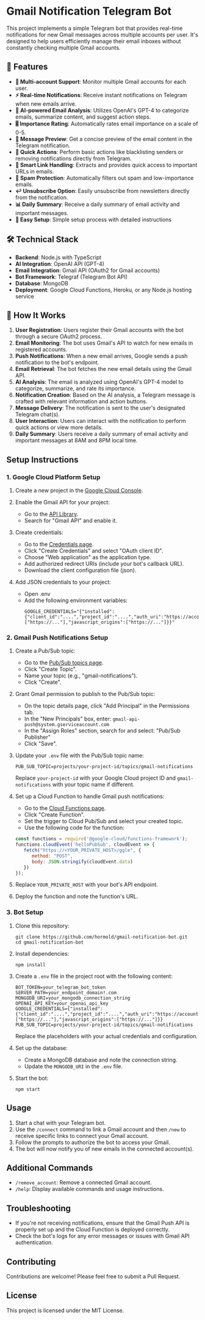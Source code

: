 # Gmail Notification Telegram Bot

This project implements a simple Telegram bot that provides real-time notifications for new Gmail messages across multiple accounts per user. It's designed to help users efficiently manage their email inboxes without constantly checking multiple Gmail accounts.

## 🚀 Features

- **🔗 Multi-account Support**: Monitor multiple Gmail accounts for each user.
- **⚡ Real-time Notifications**: Receive instant notifications on Telegram when new emails arrive.
- **🧠 AI-powered Email Analysis**: Utilizes OpenAI's GPT-4 to categorize emails, summarize content, and suggest action steps.
- **🎚️ Importance Rating**: Automatically rates email importance on a scale of 0-5.
- **📝 Message Preview**: Get a concise preview of the email content in the Telegram notification.
- **🎯 Quick Actions**: Perform basic actions like blacklisting senders or removing notifications directly from Telegram.
- **🔗 Smart Link Handling**: Extracts and provides quick access to important URLs in emails.
- **🚫 Spam Protection**: Automatically filters out spam and low-importance emails.
- **↩️ Unsubscribe Option**: Easily unsubscribe from newsletters directly from the notification.
- **📊 Daily Summary**: Receive a daily summary of email activity and important messages.
- **🔧 Easy Setup**: Simple setup process with detailed instructions

## 🛠️ Technical Stack

- **Backend**: Node.js with TypeScript
- **AI Integration**: OpenAI API (GPT-4)
- **Email Integration**: Gmail API (OAuth2 for Gmail accounts)
- **Bot Framework**: Telegraf (Telegram Bot API)
- **Database**: MongoDB
- **Deployment**: Google Cloud Functions, Heroku, or any Node.js hosting service

## 🧠 How It Works

1. **User Registration**: Users register their Gmail accounts with the bot through a secure OAuth2 process.
2. **Email Monitoring**: The bot uses Gmail's API to watch for new emails in registered accounts.
3. **Push Notifications**: When a new email arrives, Google sends a push notification to the bot's endpoint.
4. **Email Retrieval**: The bot fetches the new email details using the Gmail API.
5. **AI Analysis**: The email is analyzed using OpenAI's GPT-4 model to categorize, summarize, and rate its importance.
6. **Notification Creation**: Based on the AI analysis, a Telegram message is crafted with relevant information and action buttons.
7. **Message Delivery**: The notification is sent to the user's designated Telegram chat(s).
8. **User Interaction**: Users can interact with the notification to perform quick actions or view more details.
9. **Daily Summary**: Users receive a daily summary of email activity and important messages at 8AM and 8PM local time.

## Setup Instructions

### 1. Google Cloud Platform Setup

1. Create a new project in the [Google Cloud Console](https://console.cloud.google.com/).
2. Enable the Gmail API for your project:
   - Go to the [API Library](https://console.cloud.google.com/apis/library).
   - Search for "Gmail API" and enable it.
3. Create credentials:
   - Go to the [Credentials page](https://console.cloud.google.com/apis/credentials).
   - Click "Create Credentials" and select "OAuth client ID".
   - Choose "Web application" as the application type.
   - Add authorized redirect URIs (include your bot's callback URL).
   - Download the client configuration file (json).

4. Add JSON credentials to your project:
   - Open .env
   - Add the following environment variables:
	 ```
	 GOOGLE_CREDENTIALS="{"installed":{"client_id":"....","project_id":"....","auth_uri":"https://accounts.google.com/o/oauth2/auth","token_uri":"https://oauth2.googleapis.com/token","auth_provider_x509_cert_url":"https://www.googleapis.com/oauth2/v1/certs","client_secret":"....","redirect_uris":["https://..."],"javascript_origins":["https://..."]}}"
	 ```

### 2. Gmail Push Notifications Setup

1. Create a Pub/Sub topic:
   - Go to the [Pub/Sub topics page](https://console.cloud.google.com/cloudpubsub/topic/list).
   - Click "Create Topic".
   - Name your topic (e.g., "gmail-notifications").
   - Click "Create".

2. Grant Gmail permission to publish to the Pub/Sub topic:
   - On the topic details page, click "Add Principal" in the Permissions tab.
   - In the "New Principals" box, enter: `gmail-api-push@system.gserviceaccount.com`
   - In the "Assign Roles" section, search for and select: "Pub/Sub Publisher"
   - Click "Save".

3. Update your `.env` file with the Pub/Sub topic name:
   ```
   PUB_SUB_TOPIC=projects/your-project-id/topics/gmail-notifications
   ```
   Replace `your-project-id` with your Google Cloud project ID and `gmail-notifications` with your topic name if different.

4. Set up a Cloud Function to handle Gmail push notifications:
   - Go to the [Cloud Functions page](https://console.cloud.google.com/functions).
   - Click "Create Function".
   - Set the trigger to Cloud Pub/Sub and select your created topic.
   - Use the following code for the function:

   ```javascript
   const functions = require('@google-cloud/functions-framework');
   functions.cloudEvent('helloPubSub', cloudEvent => {
      fetch("https://<YOUR_PRIVATE_HOST>/ggle", {
         method: "POST",
         body: JSON.stringify(cloudEvent.data)
      })
   });

   ```

5. Replace `YOUR_PRIVATE_HOST` with your bot's API endpoint.
6. Deploy the function and note the function's URL.

### 3. Bot Setup

1. Clone this repository:
   ```
   git clone https://github.com/hormold/gmail-notification-bot.git
   cd gmail-notification-bot
   ```

2. Install dependencies:
   ```
   npm install
   ```

3. Create a `.env` file in the project root with the following content:
   ```
   BOT_TOKEN=your_telegram_bot_token
   SERVER_PATH=your_endpoint_domain!.com
   MONGODB_URI=your_mongodb_connection_string
   OPENAI_API_KEY=your_openai_api_key
   GOOGLE_CREDENTIALS={"installed":{"client_id":"....","project_id":"....","auth_uri":"https://accounts.google.com/o/oauth2/auth","token_uri":"https://oauth2.googleapis.com/token","auth_provider_x509_cert_url":"https://www.googleapis.com/oauth2/v1/certs","client_secret":"....","redirect_uris":["https://..."],"javascript_origins":["https://..."]}}
   PUB_SUB_TOPIC=projects/your-project-id/topics/gmail-notifications
   ```

   Replace the placeholders with your actual credentials and configuration.

4. Set up the database:
   - Create a MongoDB database and note the connection string.
   - Update the `MONGODB_URI` in the `.env` file.

5. Start the bot:
   ```
   npm start
   ```

## Usage

1. Start a chat with your Telegram bot.
2. Use the `/connect` command to link a Gmail account and then `/new` to receive specific links to connect your Gmail account.
3. Follow the prompts to authorize the bot to access your Gmail.
4. The bot will now notify you of new emails in the connected account(s).

## Additional Commands
- `/remove_account`: Remove a connected Gmail account.
- `/help`: Display available commands and usage instructions.

## Troubleshooting

- If you're not receiving notifications, ensure that the Gmail Push API is properly set up and the Cloud Function is deployed correctly.
- Check the bot's logs for any error messages or issues with Gmail API authentication.

## Contributing

Contributions are welcome! Please feel free to submit a Pull Request.

## License

This project is licensed under the MIT License.
